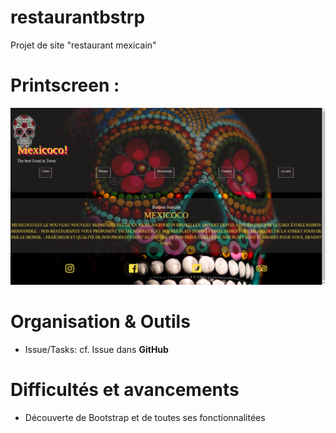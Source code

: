 # restaurantbstrp

Projet de site "restaurant mexicain"  

# Printscreen : 
![printscreen](./assets/images/prt.png)



# Organisation & Outils
 
- Issue/Tasks: cf. Issue dans **GitHub** 


# Difficultés et avancements 

- Découverte de Bootstrap et de toutes ses fonctionnalitées

